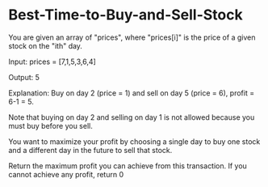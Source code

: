 # Best-Time-to-Buy-and-Sell-Stock
You are given an array of "prices", where "prices[i]" is the price of a given stock on the "ith" day.

Input: prices = [7,1,5,3,6,4]

Output: 5

Explanation: Buy on day 2 (price = 1) and sell on day 5 (price = 6), profit = 6-1 = 5.

Note that buying on day 2 and selling on day 1 is not allowed because you must buy before you sell.

You want to maximize your profit by choosing a single day to buy one stock and a different day in the future to sell that stock.

Return the maximum profit you can achieve from this transaction. If you cannot achieve any profit, return 0
